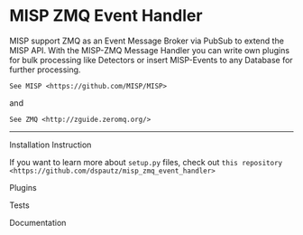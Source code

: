 MISP ZMQ Event Handler
========================

MISP support ZMQ as an Event Message Broker via PubSub to extend the MISP API.
With the MISP-ZMQ Message Handler you can write own plugins for bulk processing like Detectors or insert MISP-Events to any Database for further processing.

`See MISP <https://github.com/MISP/MISP>`

and

`See ZMQ <http://zguide.zeromq.org/>`

---------------

Installation Instruction

If you want to learn more about ``setup.py`` files, check out `this repository <https://github.com/dspautz/misp_zmq_event_handler>`

Plugins

Tests

Documentation